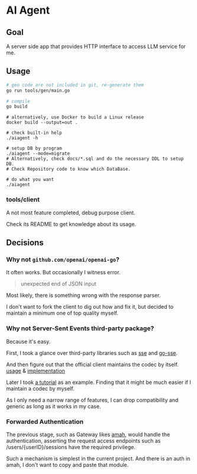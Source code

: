 # AI Agent

## Goal

A server side app that provides HTTP interface to access LLM service for me.

## Usage

```bash
# gen code are not included in git, re-generate them
go run tools/gen/main.go

# compile
go build
```

```shell
# alternatively, use Docker to build a Linux release
docker build --output=out .
```

```shell
# check built-in help
./aiagent -h
```

```shell
# setup DB by program
./aiagent --mode=migrate
# Alternatively, check docs/*.sql and do the necessary DDL to setup DB.
# Check Repository code to know which DataBase.
```

```shell
# do what you want
./aiagent
```

### tools/client

A not most feature completed, debug purpose client.

Check its README to get knowledge about its usage.

## Decisions

### Why not `github.com/openai/openai-go`?

It often works. But occasionally I witness error.

> unexpected end of JSON input

Most likely, there is something wrong with the response parser.

I don't want to fork the client to dig out how and fix it, but
decided to maintain a minimum one of top quality myself.

### Why not Server-Sent Events third-party package?

Because it's easy.

First, I took a glance over third-party libraries such as
[sse](https://github.com/r3labs/sse) and [go-sse](https://github.com/tmaxmax/go-sse).

And then figure out that the official client maintains the codec by itself.
[usage](https://github.com/openai/openai-go/blob/main/chatcompletion.go#L150)
&
[implementation](https://github.com/openai/openai-go/blob/main/packages/ssestream/ssestream.go)

Later I took [a tutorial](https://www.freecodecamp.org/news/how-to-implement-server-sent-events-in-go/) as an example.
Finding that it might be much easier if I maintain a codec by myself.

As I only need a narrow range of features, I can drop compatibility and generic as long as it works in my case.

### Forwarded Authentication

The previous stage, such as Gateway likes [amah](https://github.com/hyisen/amah), would handle the authentication,
asserting the request access endpoints such as /users/{userID}/sessions have the required privilege.

Such a mechanism is simplest in the current project.
And there is an auth in amah, I don't want to copy and paste that module.
